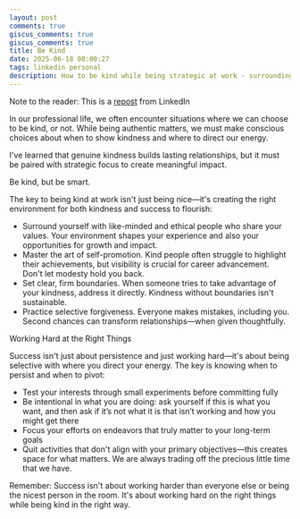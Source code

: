 ```yaml
---
layout: post
comments: true
giscus_comments: true
giscus_comments: true
title: Be Kind
date: 2025-06-18 08:00:27
tags: linkedin personal
description: How to be kind while being strategic at work - surrounding yourself with ethical people, setting boundaries, and working hard on the right things.
---
```


Note to the reader: This is a [repost](https://www.linkedin.com/posts/yewjinlim_in-our-professional-life-we-often-encounter-activity-7296207101280845825-EMYj?utm_source=share&utm_medium=member_desktop&rcm=ACoAAAD4xmMBhqAf0RkmEot2NJkJA3gvq31H7Os) from LinkedIn

In our professional life, we often encounter situations where we can choose to be kind, or not. While being authentic matters, we must make conscious choices about when to show kindness and where to direct our energy.

I've learned that genuine kindness builds lasting relationships, but it must be paired with strategic focus to create meaningful impact.

Be kind, but be smart.

The key to being kind at work isn't just being nice—it's creating the right environment for both kindness and success to flourish:

- Surround yourself with like-minded and ethical people who share your values. Your environment shapes your experience and also your opportunities for growth and impact.
- Master the art of self-promotion. Kind people often struggle to highlight their achievements, but visibility is crucial for career advancement. Don't let modesty hold you back.
- Set clear, firm boundaries. When someone tries to take advantage of your kindness, address it directly. Kindness without boundaries isn't sustainable.
- Practice selective forgiveness. Everyone makes mistakes, including you. Second chances can transform relationships—when given thoughtfully.

Working Hard at the Right Things

Success isn't just about persistence and just working hard—it's about being selective with where you direct your energy. The key is knowing when to persist and when to pivot:

- Test your interests through small experiments before committing fully
- Be intentional in what you are doing: ask yourself if this is what you want, and then ask if it’s not what it is that isn’t working and how you might get there
- Focus your efforts on endeavors that truly matter to your long-term goals
- Quit activities that don't align with your primary objectives—this creates space for what matters. We are always trading off the precious little time that we have.

Remember: Success isn't about working harder than everyone else or being the nicest person in the room. It's about working hard on the right things while being kind in the right way.
